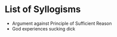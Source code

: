 # List of Syllogisms

* Argument against Principle of Sufficient Reason
* God experiences sucking dick
